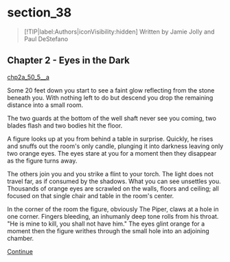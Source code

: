 
# section_38

>[!TIP|label:Authors|iconVisibility:hidden]
>Written by Jamie Jolly and Paul DeStefano

## Chapter 2 - Eyes in the Dark

[chp2a_50_5__a](../../decomp/app/src/main/res/raw/chp2a_50_5__a.mp3 ':include :type=audio')

Some 20 feet down you start to see a faint glow reflecting from the stone beneath you. With nothing left to do but descend you drop the remaining distance into a small room.

The two guards at the bottom of the well shaft never see you coming, two blades flash and two bodies hit the floor.

A figure looks up at you from behind a table in surprise. Quickly, he rises and snuffs out the room's only candle, plunging it into darkness leaving only two orange eyes. The eyes stare at you for a moment then they disappear as the figure turns away.

The others join you and you strike a flint to your torch. The light does not travel far, as if consumed by the shadows. What you can see unsettles you. Thousands of orange eyes are scrawled on the walls, floors and ceiling; all focused on that single chair and table in the room's center.

In the corner of the room the figure, obviously The Piper, claws at a hole in one corner. Fingers bleeding, an inhumanly deep tone rolls from his throat. "He is mine to kill, you shall not have him." The eyes glint orange for a moment then the figure writhes through the small hole into an adjoining chamber.

[Continue](output/chapter2/section_39.md)


